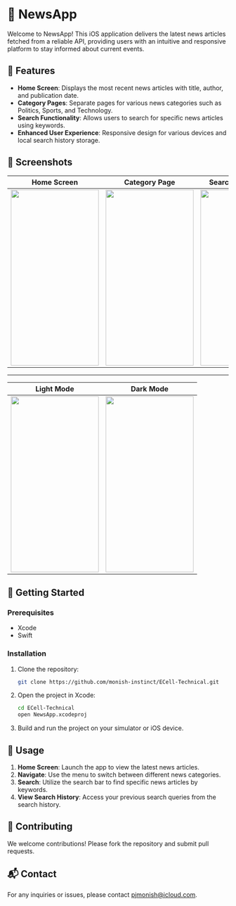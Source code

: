 # 📰 NewsApp

Welcome to NewsApp! This iOS application delivers the latest news articles fetched from a reliable API, providing users with an intuitive and responsive platform to stay informed about current events.

## 🌟 Features

- **Home Screen**: Displays the most recent news articles with title, author, and publication date.
- **Category Pages**: Separate pages for various news categories such as Politics, Sports, and Technology.
- **Search Functionality**: Allows users to search for specific news articles using keywords.
- **Enhanced User Experience**: Responsive design for various devices and local search history storage.

## 📸 Screenshots

| Home Screen | Category Page | Search Functionality | Article Detail |
|:-----------:|:-------------:|:--------------------:|:--------------:|
| <img src="https://github.com/monish-instinct/ECell-Technical/assets/113701884/b5c64816-0e04-477d-99c2-bf77f7aa07cd" width="200" height="400"> | <img src="https://github.com/monish-instinct/ECell-Technical/assets/113701884/8116e7d3-e8ec-4630-8658-632ea39ba74a" width="200" height="400"> | <img src="https://github.com/monish-instinct/ECell-Technical/assets/113701884/aaa5528a-ae2c-41f0-b12c-b624d825379d" width="200" height="400"> | <img src="https://github.com/monish-instinct/ECell-Technical/assets/113701884/0c02990e-c1a8-429e-94bd-b8abf303c240" width="200" height="400"> |


---

| Light Mode | Dark Mode |
|:-----------:|:---------:|
| <img src="https://github.com/monish-instinct/ECell-Technical/assets/113701884/a423136d-e493-4d6e-a56b-01c7bc4cb270" width="200" height="400"> | <img src="https://github.com/monish-instinct/ECell-Technical/assets/113701884/df07aa36-135a-4ae8-b608-de8d37a69551" width="200" height="400"> |

## 🚀 Getting Started

### Prerequisites
- Xcode
- Swift

### Installation
1. Clone the repository:
    ```bash
    git clone https://github.com/monish-instinct/ECell-Technical.git
    ```
2. Open the project in Xcode:
    ```bash
    cd ECell-Technical
    open NewsApp.xcodeproj
    ```
3. Build and run the project on your simulator or iOS device.

## 📱 Usage

1. **Home Screen**: Launch the app to view the latest news articles.
2. **Navigate**: Use the menu to switch between different news categories.
3. **Search**: Utilize the search bar to find specific news articles by keywords.
4. **View Search History**: Access your previous search queries from the search history.

## 🤝 Contributing

We welcome contributions! Please fork the repository and submit pull requests.

## 📬 Contact

For any inquiries or issues, please contact [pjmonish@icloud.com](mailto:pjmonish@icloud.com).

